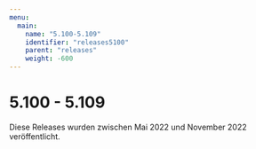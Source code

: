 ```yaml
---
menu:
  main:
    name: "5.100-5.109"
    identifier: "releases5100"
    parent: "releases"
    weight: -600
---
```


# 5.100 - 5.109

Diese Releases wurden zwischen Mai 2022 und November 2022 veröffentlicht.

